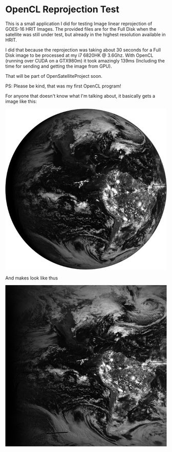 OpenCL Reprojection Test
========================

This is a small application I did for testing Image linear reprojection of GOES-16 HRIT Images.
The provided files are for the Full Disk when the satellite was still under test, but already in the highest resolution available in HRIT.

I did that because the reprojection was taking about 30 seconds for a Full Disk image to be processed at my i7 6820HK @ 3.6Ghz. 
With OpenCL (running over CUDA on a GTX980m) it took amazingly 139ms (Including the time for sending and getting the image from GPU).

That will be part of OpenSatelliteProject soon.

PS: Please be kind, that was my first OpenCL program!

For anyone that doesn't know what I'm talking about, it basically gets a image like this:

![Source Image](images/original.jpg "Source Image")

And makes look like thus

![Output Image](images/output.jpg "Output Image")
